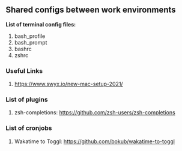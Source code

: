 ## Shared configs between work environments

**List of terminal config files:**

1. bash_profile
2. bash_prompt
3. bashrc
4. zshrc

### Useful Links

1. https://www.swyx.io/new-mac-setup-2021/

### List of plugins

1. zsh-completions: https://github.com/zsh-users/zsh-completions

### List of cronjobs

1. Wakatime to Toggl: https://github.com/bokub/wakatime-to-toggl
